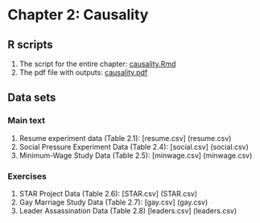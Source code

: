 # Chapter 2: Causality

## R scripts
1. The script for the entire chapter: [causality.Rmd](causality.Rmd)
2. The pdf file with outputs: [causality.pdf](causality.pdf)

## Data sets
### Main text
1. Resume experiment data (Table 2.1): [resume.csv] (resume.csv)
2. Social Pressure Experiment Data (Table 2.4): [social.csv] (social.csv)
3. Minimum-Wage Study Data (Table 2.5): [minwage.csv] (minwage.csv)

### Exercises
1. STAR Project Data (Table 2.6): [STAR.csv] (STAR.csv)
2. Gay Marriage Study Data (Table 2.7): [gay.csv] (gay.csv)
3. Leader Assassination Data (Table 2.8) [leaders.csv] (leaders.csv)
